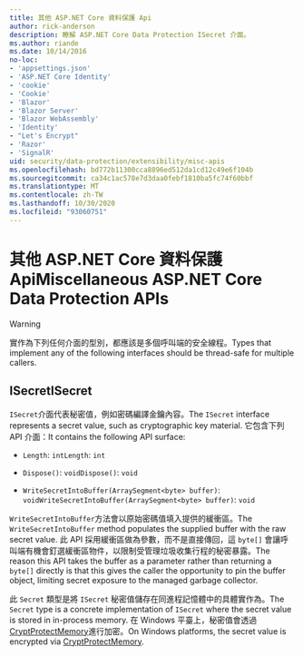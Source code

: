 ```yaml
---
title: 其他 ASP.NET Core 資料保護 Api
author: rick-anderson
description: 瞭解 ASP.NET Core Data Protection ISecret 介面。
ms.author: riande
ms.date: 10/14/2016
no-loc:
- 'appsettings.json'
- 'ASP.NET Core Identity'
- 'cookie'
- 'Cookie'
- 'Blazor'
- 'Blazor Server'
- 'Blazor WebAssembly'
- 'Identity'
- "Let's Encrypt"
- 'Razor'
- 'SignalR'
uid: security/data-protection/extensibility/misc-apis
ms.openlocfilehash: bd772b11300cca8896ed512da1cd12c49e6f104b
ms.sourcegitcommit: ca34c1ac578e7d3daa0febf1810ba5fc74f60bbf
ms.translationtype: MT
ms.contentlocale: zh-TW
ms.lasthandoff: 10/30/2020
ms.locfileid: "93060751"
---
```

# <a name="miscellaneous-aspnet-core-data-protection-apis"></a><span data-ttu-id="e78d5-103">其他 ASP.NET Core 資料保護 Api</span><span class="sxs-lookup"><span data-stu-id="e78d5-103">Miscellaneous ASP.NET Core Data Protection APIs</span></span>

<a name="data-protection-extensibility-mics-apis"></a>

>[!WARNING]
> <span data-ttu-id="e78d5-104">實作為下列任何介面的型別，都應該是多個呼叫端的安全線程。</span><span class="sxs-lookup"><span data-stu-id="e78d5-104">Types that implement any of the following interfaces should be thread-safe for multiple callers.</span></span>

## <a name="isecret"></a><span data-ttu-id="e78d5-105">ISecret</span><span class="sxs-lookup"><span data-stu-id="e78d5-105">ISecret</span></span>

<span data-ttu-id="e78d5-106">`ISecret`介面代表秘密值，例如密碼編譯金鑰內容。</span><span class="sxs-lookup"><span data-stu-id="e78d5-106">The `ISecret` interface represents a secret value, such as cryptographic key material.</span></span> <span data-ttu-id="e78d5-107">它包含下列 API 介面：</span><span class="sxs-lookup"><span data-stu-id="e78d5-107">It contains the following API surface:</span></span>

* <span data-ttu-id="e78d5-108">`Length`: `int`</span><span class="sxs-lookup"><span data-stu-id="e78d5-108">`Length`: `int`</span></span>

* <span data-ttu-id="e78d5-109">`Dispose()`: `void`</span><span class="sxs-lookup"><span data-stu-id="e78d5-109">`Dispose()`: `void`</span></span>

* <span data-ttu-id="e78d5-110">`WriteSecretIntoBuffer(ArraySegment<byte> buffer)`: `void`</span><span class="sxs-lookup"><span data-stu-id="e78d5-110">`WriteSecretIntoBuffer(ArraySegment<byte> buffer)`: `void`</span></span>

<span data-ttu-id="e78d5-111">`WriteSecretIntoBuffer`方法會以原始密碼值填入提供的緩衝區。</span><span class="sxs-lookup"><span data-stu-id="e78d5-111">The `WriteSecretIntoBuffer` method populates the supplied buffer with the raw secret value.</span></span> <span data-ttu-id="e78d5-112">此 API 採用緩衝區做為參數，而不是直接傳回，這 `byte[]` 會讓呼叫端有機會釘選緩衝區物件，以限制受管理垃圾收集行程的秘密暴露。</span><span class="sxs-lookup"><span data-stu-id="e78d5-112">The reason this API takes the buffer as a parameter rather than returning a `byte[]` directly is that this gives the caller the opportunity to pin the buffer object, limiting secret exposure to the managed garbage collector.</span></span>

<span data-ttu-id="e78d5-113">此 `Secret` 類型是將 `ISecret` 秘密值儲存在同進程記憶體中的具體實作為。</span><span class="sxs-lookup"><span data-stu-id="e78d5-113">The `Secret` type is a concrete implementation of `ISecret` where the secret value is stored in in-process memory.</span></span> <span data-ttu-id="e78d5-114">在 Windows 平臺上，秘密值會透過 [CryptProtectMemory](/windows/win32/api/dpapi/nf-dpapi-cryptprotectmemory)進行加密。</span><span class="sxs-lookup"><span data-stu-id="e78d5-114">On Windows platforms, the secret value is encrypted via [CryptProtectMemory](/windows/win32/api/dpapi/nf-dpapi-cryptprotectmemory).</span></span>
